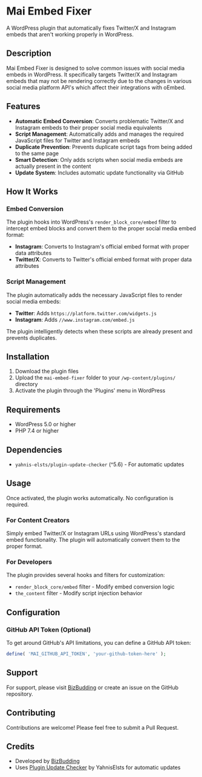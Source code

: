 # Mai Embed Fixer

A WordPress plugin that automatically fixes Twitter/X and Instagram embeds that aren't working properly in WordPress.

## Description

Mai Embed Fixer is designed to solve common issues with social media embeds in WordPress. It specifically targets Twitter/X and Instagram embeds that may not be rendering correctly due to the changes in various social media platform API's which affect their integrations with oEmbed.

## Features

- **Automatic Embed Conversion**: Converts problematic Twitter/X and Instagram embeds to their proper social media equivalents
- **Script Management**: Automatically adds and manages the required JavaScript files for Twitter and Instagram embeds
- **Duplicate Prevention**: Prevents duplicate script tags from being added to the same page
- **Smart Detection**: Only adds scripts when social media embeds are actually present in the content
- **Update System**: Includes automatic update functionality via GitHub

## How It Works

### Embed Conversion
The plugin hooks into WordPress's `render_block_core/embed` filter to intercept embed blocks and convert them to the proper social media embed format:

- **Instagram**: Converts to Instagram's official embed format with proper data attributes
- **Twitter/X**: Converts to Twitter's official embed format with proper data attributes

### Script Management
The plugin automatically adds the necessary JavaScript files to render social media embeds:

- **Twitter**: Adds `https://platform.twitter.com/widgets.js`
- **Instagram**: Adds `//www.instagram.com/embed.js`

The plugin intelligently detects when these scripts are already present and prevents duplicates.

## Installation

1. Download the plugin files
2. Upload the `mai-embed-fixer` folder to your `/wp-content/plugins/` directory
3. Activate the plugin through the 'Plugins' menu in WordPress

## Requirements

- WordPress 5.0 or higher
- PHP 7.4 or higher

## Dependencies

- `yahnis-elsts/plugin-update-checker` (^5.6) - For automatic updates

## Usage

Once activated, the plugin works automatically. No configuration is required.

### For Content Creators
Simply embed Twitter/X or Instagram URLs using WordPress's standard embed functionality. The plugin will automatically convert them to the proper format.

### For Developers
The plugin provides several hooks and filters for customization:

- `render_block_core/embed` filter - Modify embed conversion logic
- `the_content` filter - Modify script injection behavior

## Configuration

### GitHub API Token (Optional)
To get around GitHub's API limitations, you can define a GitHub API token:

```php
define( 'MAI_GITHUB_API_TOKEN', 'your-github-token-here' );
```

## Support

For support, please visit [BizBudding](https://bizbudding.com/) or create an issue on the GitHub repository.

## Contributing

Contributions are welcome! Please feel free to submit a Pull Request.

## Credits

- Developed by [BizBudding](https://bizbudding.com/)
- Uses [Plugin Update Checker](https://github.com/YahnisElsts/plugin-update-checker) by YahnisElsts for automatic updates
